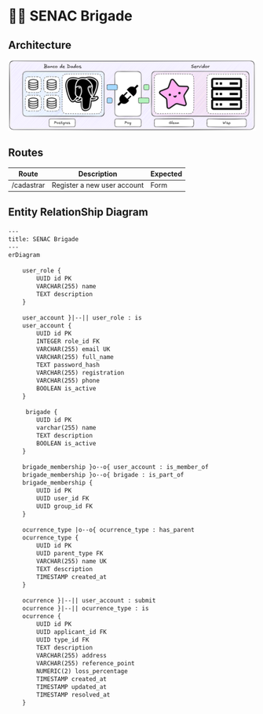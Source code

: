 # 👩‍🚒 SENAC Brigade

## Architecture

![Backend Architecture](assets/backend_architecture.png)

## Routes

| Route      | Description                 | Expected |
| ---------- | --------------------------- | -------- |
| /cadastrar | Register a new user account | Form     |

## Entity RelationShip Diagram

```mermaid
---
title: SENAC Brigade
---
erDiagram

    user_role {
        UUID id PK
        VARCHAR(255) name
        TEXT description
    }

    user_account }|--|| user_role : is
    user_account {
        UUID id PK
        INTEGER role_id FK
        VARCHAR(255) email UK
        VARCHAR(255) full_name
        TEXT password_hash
        VARCHAR(255) registration
        VARCHAR(255) phone
        BOOLEAN is_active
    }

     brigade {
        UUID id PK
        varchar(255) name
        TEXT description
        BOOLEAN is_active
    }

    brigade_membership }o--o{ user_account : is_member_of
    brigade_membership }o--o{ brigade : is_part_of
    brigade_membership {
        UUID id PK
        UUID user_id FK
        UUID group_id FK
    }

    ocurrence_type |o--o{ ocurrence_type : has_parent
    ocurrence_type {
        UUID id PK
        UUID parent_type FK
        VARCHAR(255) name UK
        TEXT description
        TIMESTAMP created_at
    }

    ocurrence }|--|| user_account : submit
    ocurrence }|--|| ocurrence_type : is
    ocurrence {
        UUID id PK
        UUID applicant_id FK
        UUID type_id FK
        TEXT description
        VARCHAR(255) address
        VARCHAR(255) reference_point
        NUMERIC(2) loss_percentage
        TIMESTAMP created_at
        TIMESTAMP updated_at
        TIMESTAMP resolved_at
    }
```
